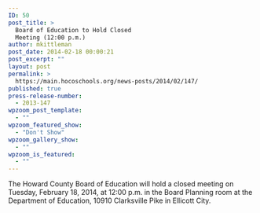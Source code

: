 ```yaml
---
ID: 50
post_title: >
  Board of Education to Hold Closed
  Meeting (12:00 p.m.)
author: mkittleman
post_date: 2014-02-18 00:00:21
post_excerpt: ""
layout: post
permalink: >
  https://main.hocoschools.org/news-posts/2014/02/147/
published: true
press-release-number:
  - 2013-147
wpzoom_post_template:
  - ""
wpzoom_featured_show:
  - "Don't Show"
wpzoom_gallery_show:
  - ""
wpzoom_is_featured:
  - ""
---
```

The Howard County Board of Education will hold a closed meeting on Tuesday, February 18, 2014, at 12:00 p.m. in the Board Planning room at the Department of Education, 10910 Clarksville Pike in Ellicott City.